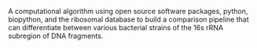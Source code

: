 A computational algorithm using open source software packages, python, biopython, and the ribosomal database to build a comparison pipeline that can differentiate between various bacterial strains of the 16s rRNA subregion of DNA fragments.
